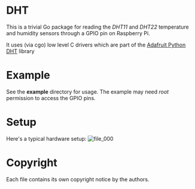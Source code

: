 # DHT
This is a trivial Go package for reading the _DHT11_ and _DHT22_
temperature and humidity sensors through a GPIO pin on Raspberry Pi.

It uses (via cgo) low level C drivers which are part of the
[Adafruit Python DHT](https://github.com/adafruit/Adafruit_Python_DHT)
library

# Example

See the **example** directory for usage.  The example may need *root*
permission to access the GPIO pins.

# Setup

Here's a typical hardware setup:
![file_000](https://cloud.githubusercontent.com/assets/616755/11465492/fcdf23e4-96ed-11e5-8325-ba12bbbdc248.jpeg)
# Copyright

Each file contains its own copyright notice by the authors.



